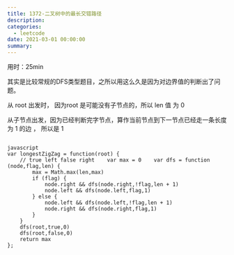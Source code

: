 ```yaml
---
title: 1372-二叉树中的最长交错路径
description: 
categories:
  - leetcode
date: 2021-03-01 00:00:00
summary: 
---
```


用时：25min

其实是比较常规的DFS类型题目，之所以用这么久是因为对边界值的判断出了问题。

从 root 出发时， 因为root 是可能没有子节点的，所以 len 值 为 0

从子节点出发，因为已经判断完字节点，算作当前节点到下一节点已经走一条长度为 1 的边 ， 所以是 1

```

javascript
var longestZigZag = function(root) {
    // true left false right    var max = 0    var dfs = function (node,flag,len) {
        max = Math.max(len,max)
        if (flag) {
            node.right && dfs(node.right,!flag,len + 1)
            node.left && dfs(node.left,flag,1)
        } else {
            node.left && dfs(node.left,!flag,len + 1)
            node.right && dfs(node.right,flag,1)
        }
    }
    dfs(root,true,0)
    dfs(root,false,0)
    return max
};
```

